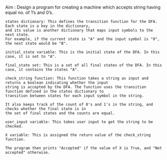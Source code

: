 Aim : Design a program for creating a machine which accepts string having equal no. of 1’s and 0’s.

    states dictionary: This defines the transition function for the DFA. Each state is a key in the dictionary, 
    and its value is another dictionary that maps input symbols to the next state. 
    For example, if the current state is "A" and the input symbol is "0", the next state would be "B".

    initial_state variable: This is the initial state of the DFA. In this case, it is set to "A".

    final_state set: This is a set of all final states of the DFA. In this case, it contains the states "A".

    check_string function: This function takes a string as input and returns a boolean indicating whether the input 
    string is accepted by the DFA. The function uses the transition function defined in the states dictionary to 
    transition between states for each input symbol in the string. 
    
    It also keeps track of the count of 0's and 1's in the string, and checks whether the final state is in 
    the set of final states and the counts are equal.

    user_input variable: This takes user input to get the string to be checked.

    X variable: This is assigned the return value of the check_string function.

    The program then prints "Accepted" if the value of X is True, and "Not accepted" otherwise.
